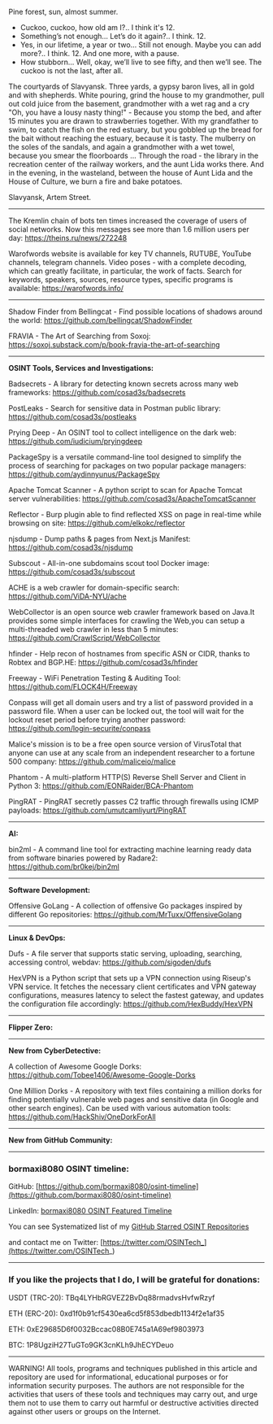 
Pine forest, sun, almost summer.
- Cuckoo, cuckoo, how old am I?..
I think it's 12.
- Something’s not enough... Let’s do it again?..
I think. 12.
- Yes, in our lifetime, a year or two... Still not enough. Maybe you can add more?..
I think. 12. And one more, with a pause.
- How stubborn... Well, okay, we’ll live to see fifty, and then we’ll see. The cuckoo is not the last, after all.


The courtyards of Slavyansk. Three yards, a gypsy baron lives, all in gold and with shepherds. White pouring, grind the house to my grandmother, pull out cold juice from the basement, grandmother with a wet rag and a cry "Oh, you have a lousy nasty thing!" - Because you stomp the bed, and after 15 minutes you are drawn to strawberries together. With my grandfather to swim, to catch the fish on the red estuary, but you gobbled up the bread for the bait without reaching the estuary, because it is tasty. The mulberry on the soles of the sandals, and again a grandmother with a wet towel, because you smear the floorboards ... Through the road - the library in the recreation center of the railway workers, and the aunt Lida works there. And in the evening, in the wasteland, between the house of Aunt Lida and the House of Culture, we burn a fire and bake potatoes.

Slavyansk, Artem Street.

----

The Kremlin chain of bots ten times increased the coverage of users of social networks. Now this messages see more than 1.6 million users per day: https://theins.ru/news/272248

Warofwords website is available for key TV channels, RUTUBE, YouTube channels, telegram channels. Video poses - with a complete decoding, which can greatly facilitate, in particular, the work of facts. Search for keywords, speakers, sources, resource types, specific programs is available: https://warofwords.info/

----

Shadow Finder from Bellingcat - Find possible locations of shadows around the world: https://github.com/bellingcat/ShadowFinder

FRAVIA - The Art of Searching from Soxoj: https://soxoj.substack.com/p/book-fravia-the-art-of-searching

----

**OSINT Tools, Services and Investigations:**

Badsecrets - A library for detecting known secrets across many web frameworks: https://github.com/cosad3s/badsecrets

PostLeaks - Search for sensitive data in Postman public library: https://github.com/cosad3s/postleaks

Prying Deep - An OSINT tool to collect intelligence on the dark web: https://github.com/iudicium/pryingdeep

PackageSpy is a versatile command-line tool designed to simplify the process of searching for packages on two popular package managers: https://github.com/aydinnyunus/PackageSpy

Apache Tomcat Scanner - A python script to scan for Apache Tomcat server vulnerabilities: https://github.com/cosad3s/ApacheTomcatScanner

Reflector - Burp plugin able to find reflected XSS on page in real-time while browsing on site: https://github.com/elkokc/reflector

njsdump - Dump paths & pages from Next.js Manifest: https://github.com/cosad3s/njsdump

Subscout - All-in-one subdomains scout tool Docker image: https://github.com/cosad3s/subscout

ACHE is a web crawler for domain-specific search: https://github.com/ViDA-NYU/ache

WebCollector is an open source web crawler framework based on Java.It provides some simple interfaces for crawling the Web,you can setup a multi-threaded web crawler in less than 5 minutes: https://github.com/CrawlScript/WebCollector

hfinder - Help recon of hostnames from specific ASN or CIDR, thanks to Robtex and BGP.HE: https://github.com/cosad3s/hfinder

Freeway - WiFi Penetration Testing & Auditing Tool: https://github.com/FLOCK4H/Freeway

Conpass will get all domain users and try a list of password provided in a password file. When a user can be locked out, the tool will wait for the lockout reset period before trying another password: https://github.com/login-securite/conpass

Malice's mission is to be a free open source version of VirusTotal that anyone can use at any scale from an independent researcher to a fortune 500 company: https://github.com/maliceio/malice

Phantom - A multi-platform HTTP(S) Reverse Shell Server and Client in Python 3: https://github.com/EONRaider/BCA-Phantom

PingRAT - PingRAT secretly passes C2 traffic through firewalls using ICMP payloads: https://github.com/umutcamliyurt/PingRAT

----

**AI:**

bin2ml - A command line tool for extracting machine learning ready data from software binaries powered by Radare2: https://github.com/br0kej/bin2ml

---

**Software Development:**

Offensive GoLang - A collection of offensive Go packages inspired by different Go repositories: https://github.com/MrTuxx/OffensiveGolang

----

**Linux & DevOps:**

Dufs - A file server that supports static serving, uploading, searching, accessing control, webdav: https://github.com/sigoden/dufs

HexVPN is a Python script that sets up a VPN connection using Riseup's VPN service. It fetches the necessary client certificates and VPN gateway configurations, measures latency to select the fastest gateway, and updates the configuration file accordingly: https://github.com/HexBuddy/HexVPN

----

**Flipper Zero:**



----

**New from CyberDetective:**

A collection of Awesome Google Dorks: https://github.com/Tobee1406/Awesome-Google-Dorks

One Million Dorks - A repository with text files containing a million dorks for finding potentially vulnerable web pages and sensitive data (in Google and other search engines). Can be used with various automation tools: https://github.com/HackShiv/OneDorkForAll

----

**New from GitHub Community:**



----
### bormaxi8080 OSINT timeline:

GitHub: [https://github.com/bormaxi8080/osint-timeline](https://github.com/bormaxi8080/osint-timeline)

LinkedIn: [bormaxi8080 OSINT Featured Timeline](https://www.linkedin.com/in/osintech/details/featured/)

You can see Systematized list of my [GitHub Starred OSINT Repositories](https://github.com/bormaxi8080/osint-repos-list)

and contact me on Twitter: [https://twitter.com/OSINTech_](https://twitter.com/OSINTech_)

----
### If you like the projects that I do, I will be grateful for donations:

USDT (TRC-20): TBq4LYHbRGVEZ2BvDq88rmadvsHvfwRzyf

ETH (ERC-20): 0xd1f0b91cf5430ea6cd5f853dbedb1134f2e1af35

ETH: 0xE29685D6f0032Bccac08B0E745a1A69ef9803973

BTC: 1P8UgziH27TuGTo9GK3cnKLh9JhECYDeuo

----

WARNING! All tools, programs and techniques published in this article and repository are used for informational, educational purposes or for information security purposes. The authors are not responsible for the activities that users of these tools and techniques may carry out, and urge them not to use them to carry out harmful or destructive activities directed against other users or groups on the Internet.
